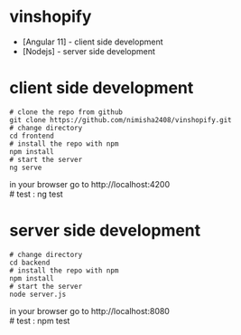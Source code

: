 # vinshopify

* [Angular 11] - client side development
* [Nodejs] - server side development

# client side development
    # clone the repo from github
    git clone https://github.com/nimisha2408/vinshopify.git 
    # change directory
    cd frontend
    # install the repo with npm
    npm install
    # start the server
    ng serve
in your browser go to http://localhost:4200    
    # test : ng test

# server side development
    # change directory
    cd backend
    # install the repo with npm
    npm install
    # start the server
    node server.js
in your browser go to http://localhost:8080  
    # test : npm test
